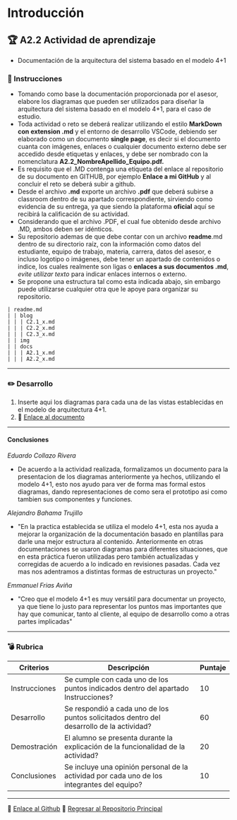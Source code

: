 # Introducción

## :trophy: A2.2 Actividad de aprendizaje

- Documentación de la arquitectura del sistema basado en el modelo 4+1

### :blue_book: Instrucciones

 - Tomando como base la documentación proporcionada por el asesor, elabore los diagramas que pueden ser utilizados para diseñar la arquitectura del sistema basado en el modelo 4+1, para el caso de estudio.
 - Toda actividad o reto se deberá realizar utilizando el estilo **MarkDown con extension .md** y el entorno de desarrollo VSCode, debiendo ser elaborado como un documento **single page**, es decir si el documento cuanta con imágenes, enlaces o cualquier documento externo debe ser accedido desde etiquetas y enlaces, y debe ser nombrado con la nomenclatura **A2.2_NombreApellido_Equipo.pdf.**
- Es requisito que el .MD contenga una etiqueta del enlace al repositorio de su documento en GITHUB, por ejemplo **Enlace a mi GitHub** y al concluir el reto se deberá subir a github.
- Desde el archivo **.md** exporte un archivo **.pdf** que deberá subirse a classroom dentro de su apartado correspondiente, sirviendo como evidencia de su entrega, ya que siendo la plataforma **oficial** aquí se recibirá la calificación de su actividad.
- Considerando que el archivo .PDF, el cual fue obtenido desde archivo .MD, ambos deben ser idénticos.
- Su repositorio ademas de que debe contar con un archivo **readme**.md dentro de su directorio raíz, con la información como datos del estudiante, equipo de trabajo, materia, carrera, datos del asesor, e incluso logotipo o imágenes, debe tener un apartado de contenidos o indice, los cuales realmente son ligas o **enlaces a sus documentos .md**, _evite utilizar texto_ para indicar enlaces internos o externo.
- Se propone una estructura tal como esta indicada abajo, sin embargo puede utilizarse cualquier otra que le apoye para organizar su repositorio.

``` 
| readme.md
| | blog
| | | C2.1_x.md
| | | C2.2_x.md
| | | C2.3_x.md
| | img
| | docs
| | | A2.1_x.md
| | | A2.2_x.md
```
___

### :pencil2: Desarrollo

1. Inserte aqui los diagramas para cada una de las vistas establecidas en el modelo de arquitectura 4+1.
2. :round_pushpin: [Enlace al documento](https://github.com/EduardoCollazoR/AnalisisAvanzDeSoft/blob/master/pdf/DisenoArquitectura.pdf)

___
#### Conclusiones
*Eduardo Collazo Rivera* 
- De acuerdo a la actividad realizada, formalizamos un documento para la presentacion de los diagramas anteriormente ya hechos, utilizando el modelo 4+1, esto nos ayudo para ver de forma mas formal estos diagramas, dando representaciones de como sera el prototipo asi como tambien sus componentes y funciones.

*Alejandro Bahama Trujillo*
- "En la practica establecida se utiliza el modelo 4+1, esta nos ayuda a mejorar la organización de la documentación basado en plantillas para darle una mejor estructura al contenido. Anteriormente en otras documentaciones se usaron diagramas para diferentes situaciones, que en esta práctica fueron utilizadas pero también actualizadas y corregidas de acuerdo a lo indicado en revisiones pasadas. Cada vez mas nos adentramos a distintas formas de estructuras un proyecto."

*Emmanuel Frias Aviña*
- "Creo que el modelo 4+1 es muy versátil para documentar un proyecto, ya que tiene lo justo para representar los puntos mas importantes que hay que comunicar, tanto al cliente, al equipo de desarrollo como a otras partes implicadas"
___
### :bomb: Rubrica

| Criterios     | Descripción                                                                                  | Puntaje |
| ------------- | -------------------------------------------------------------------------------------------- | ------- |
| Instrucciones | Se cumple con cada uno de los puntos indicados dentro del apartado Instrucciones?            | 10      |  | 5 |
| Desarrollo    | Se respondió a cada uno de los puntos solicitados dentro del desarrollo de la actividad?     | 60      |
| Demostración  | El alumno se presenta durante la explicación de la funcionalidad de la actividad?            | 20      |
| Conclusiones  | Se incluye una opinión personal de la actividad  por cada uno de los integrantes del equipo? | 10      |

___
:round_pushpin: [Enlace al Github](https://github.com/EduardoCollazoR/AnalisisAvanzDeSoft.git)
:page_facing_up: [Regresar al Repositorio Principal](/readme.md) 